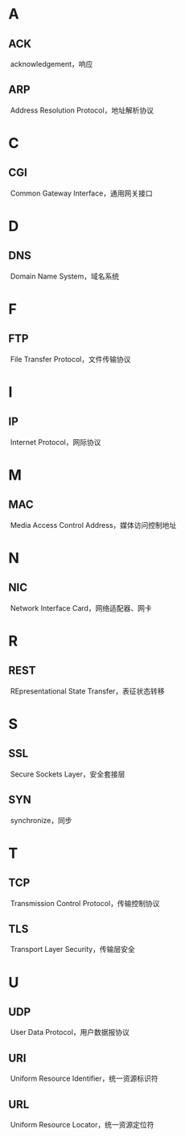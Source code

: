 # A

## ACK

​	acknowledgement，响应

## ARP

​	Address Resolution Protocol，地址解析协议

# C

## CGI

​	Common Gateway Interface，通用网关接口

# D

## DNS

​	Domain Name System，域名系统

# F

## FTP

​	File Transfer Protocol，文件传输协议

# I

## IP

​	Internet Protocol，网际协议

# M

## MAC

​	Media Access Control Address，媒体访问控制地址

# N

## NIC

​	Network Interface Card，网络适配器、网卡

# R

## REST

​	REpresentational State Transfer，表征状态转移

# S

## SSL

​	Secure Sockets Layer，安全套接层

## SYN

​	synchronize，同步

# T

## TCP

​	Transmission Control Protocol，传输控制协议

## TLS

​	Transport Layer Security，传输层安全

# U

## UDP

​	User Data Protocol，用户数据报协议

## URI

​	Uniform Resource Identifier，统一资源标识符

## URL

​	Uniform Resource Locator，统一资源定位符